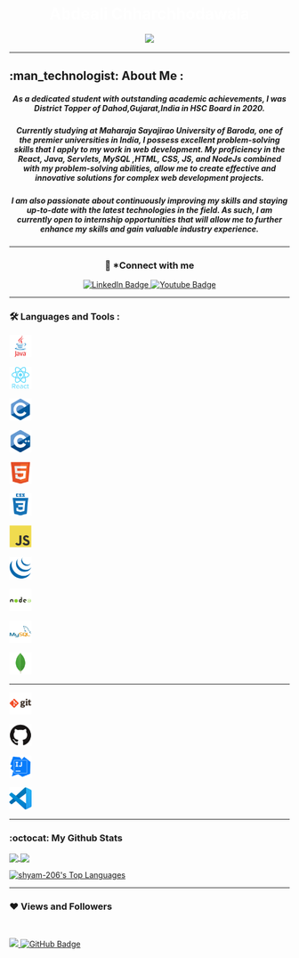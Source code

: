 <span align="center">
 <h1 align="center" style="color: white; padding-top: 50px;"> Abdeali Chharchhodawala </h1>
</span>

<div id="header" align="center">

 <img src="https://media.giphy.com/media/RbDKaczqWovIugyJmW/giphy.gif">

<hr>

<h2 align="left">
:man_technologist: About Me :
</h2>
 
  <h5>
  As a dedicated student with outstanding academic achievements, I was District Topper of Dahod,Gujarat,India in HSC Board in 2020.
  </h5>

   <h5>
    Currently studying at Maharaja Sayajirao University of Baroda, one of the premier universities in India, I possess excellent problem-solving skills that I apply to my  
    work in web development. My proficiency in the React, Java, Servlets, MySQL ,HTML, CSS, JS, and NodeJs combined with my problem-solving abilities, allow me to create 
    effective and innovative solutions for complex web development projects.
</h5>

 <h5>
     I am also passionate about continuously improving my skills and staying up-to-date with the latest technologies in the field. As such, I am currently open to 
     internship opportunities that will allow me to further enhance my skills and gain valuable industry experience.
  </h5>

<hr>

<!-- connect with me -->
<h3> 🔗&nbsp;*Connect with me </h3>

<div id="badges">
 
 <a href="https://www.linkedin.com/in/abdeali-chharchhoda">
    <img src="https://img.shields.io/badge/LinkedIn-blue?style=for-the-badge&logo=linkedin&logoColor=white" alt="LinkedIn Badge"/>
  </a>
  
  <a href="https://youtube.com/@learnerboy4405">
    <img src="https://img.shields.io/badge/YouTube-red?style=for-the-badge&logo=youtube&logoColor=white" alt="Youtube Badge"/>
  </a>

</div>

</div>

<hr>

### :hammer_and_wrench: Languages and Tools :

<p align="left"> 


  <img src="https://github.com/devicons/devicon/blob/master/icons/java/java-original-wordmark.svg" title="Java" alt="Java" width="40" height="40"/>&nbsp;
  
  <img src="https://github.com/devicons/devicon/blob/master/icons/react/react-original-wordmark.svg" title="React" alt="React" width="40" height="40"/>&nbsp;

   <img src="https://github.com/devicons/devicon/blob/master/icons/c/c-original.svg" title="C" alt="C" width="40" height="40"/>&nbsp;
  
   <img src="https://github.com/devicons/devicon/blob/master/icons/cplusplus/cplusplus-original.svg" title="C++" alt="C++" width="40" height="40"/>&nbsp;
   
  <img src="https://github.com/devicons/devicon/blob/master/icons/html5/html5-original.svg" title="HTML5" alt="HTML" width="40" height="40"/>&nbsp;

  <img src="https://github.com/devicons/devicon/blob/master/icons/css3/css3-plain-wordmark.svg"  title="CSS3" alt="CSS" width="40" height="40"/>&nbsp;
   
  <img src="https://github.com/devicons/devicon/blob/master/icons/javascript/javascript-original.svg" title="JavaScript" alt="JavaScript" width="40" height="40"/>&nbsp;
  
   <img src="https://github.com/devicons/devicon/blob/master/icons/jquery/jquery-original.svg" title="JQuery" alt="JQuery" width="40" height="40"/>&nbsp;
 
  <img src="https://github.com/devicons/devicon/blob/master/icons/nodejs/nodejs-original-wordmark.svg" title="NodeJS" alt="NodeJS" width="40" height="40"/>&nbsp;
  
   <img src="https://github.com/devicons/devicon/blob/master/icons/mysql/mysql-original-wordmark.svg" title="MySQL"  alt="MySQL" width="40" height="40"/>&nbsp;

   <img src="https://github.com/devicons/devicon/blob/master/icons/mongodb/mongodb-original.svg" title="MongoDB"  alt="MongoDB" width="40" height="40"/>&nbsp;
  
  
  <hr>

  <img src="https://github.com/devicons/devicon/blob/master/icons/git/git-original-wordmark.svg" title="Git" alt="Git" width="40" height="40"/>&nbsp;
 
  <img src="https://github.com/devicons/devicon/blob/master/icons/github/github-original.svg" title="GitHub" alt="GitHub" width="40" height="40"/>&nbsp;
 
  <img src="https://github.com/devicons/devicon/blob/master/icons/intellij/intellij-plain.svg" title="Intellij" alt="Intellij" width="40" height="40"/>&nbsp;
   
  <img src="https://github.com/devicons/devicon/blob/master/icons/vscode/vscode-original.svg" title="VsCode" alt="VsCode" width="40" height="40"/>&nbsp;
   
 </p>
 
 <hr>

### :octocat: My Github Stats 
  
<p align="left">
  <a href="https://github.com/OmBhatt24"> 
    <img align="center" src="https://github-readme-stats.vercel.app/api?username=OmBhatt24&theme=algolia&show_icons=true" />    
  </a> 
  <a href="https://github.com/OmBhatt24"> 
    <img align="center" src="https://github-readme-streak-stats.herokuapp.com/?user=OmBhatt24&theme=algolia#version3" /> 
  </a>
</p>

<a href="https://github.com/OmBhatt24/github-readme-stats">
  <img alt="shyam-206's Top Languages" src="https://github-readme-stats.vercel.app/api/top-langs/?username=OmBhatt24&langs_count=8&count_private=true&layout=compact&theme=react&hide_border=true&bg_color=0D1117" />
</a>
<hr>

### ❤ Views and Followers
<br>
<p>
 <a href="https://github.com/OmBhatt24/github-profile-views-counter">
    <img src="https://komarev.com/ghpvc/?username=Abdeali099">
 </a>
 <a href="https://github.com/OmBhatt24?tab=followers">
  <img src="https://img.shields.io/github/followers/Abdeali099?label=Followers&style=social" alt="GitHub Badge">
 </a>
</p>

